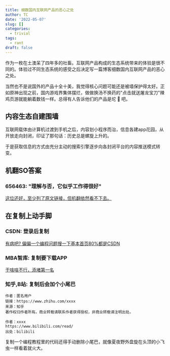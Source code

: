 ```yaml
---
title: 细数国内互联网产品的恶心之处
author: TC
date: '2022-05-07'
slug: []
categories:
  - trivial
tags:
  - rant
draft: false
---
```


作为一枚在土澳呆了四年多的社畜。互联网产品构成的生态系统带来的体验是很不同的。体验过不同生态系统的感受之后决定写一篇博客细数国内互联网产品的恶心之处。

当然也不是说国外的产品十全十美，我觉得核心问题可能还是被墙保护得太好。正如原神出现之前，国内游戏界集体摆烂，做做换汤不换药的"点击就送屠龙宝刀"辣鸡页游就能躺着数钱一样。总得有人告诉他们的产品是坨 💩 吧。

## 内容生态自建围墙

互联网载体由计算机过渡到手机之后，内容划小程序而治，信息各建app花园，从开放走向封闭，印证了那句话：历史总是螺旋上升的。

于是获取信息的方式由充分主动的搜索引擎逐步向各封闭平台的内容推送模式转变。





## 机翻SO答案

### 656463: "理解与否，它似乎工作得很好"

[这位还好，至少列了原文链接，但机翻依然看不下去。](./656463.png)


## 在复制上动手脚

### CSDN: 登录后复制

[有病吧? 偏偏一个编程问题搜一下基本首页80%都是CSDN](./csdn.png)



### MBA智库: 复制要下载APP

[干啥啥不行，添堵第一名](./mba.png)


### 知乎,B站: 复制后会加个小尾巴

    作者：匿名用户
    链接：https://www.zhihu.com/xxxx
    来源：知乎
    著作权归作者所有。商业转载请联系作者获得授权，非商业转载请注明出处。

    作者：xxxx
    https://www.bilibili.com/read/
    出处：bilibili

复制一个编程教程里的代码还得手动删除小尾巴，就像夏夜野外盘旋在头顶的小飞虫一样看着就火大。

